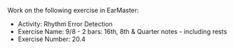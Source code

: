 Work on the following exercise in EarMaster:
- Activity: Rhythm Error Detection
- Exercise Name: 9/8 - 2 bars: 16th, 8th & Quarter notes - including rests
- Exercise Number: 20.4
